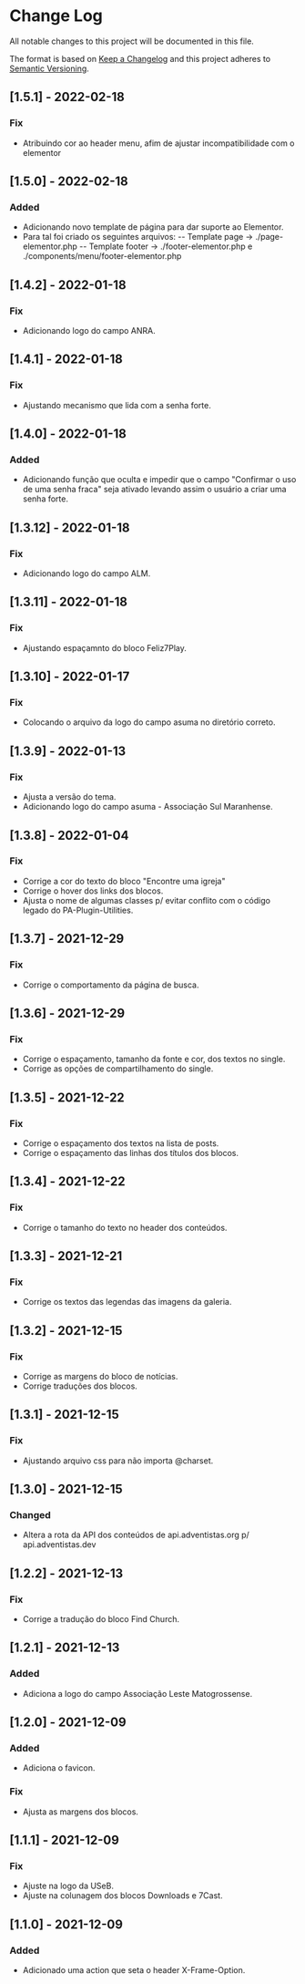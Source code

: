 # Change Log

All notable changes to this project will be documented in this file.

The format is based on [Keep a Changelog](http://keepachangelog.com/)
and this project adheres to [Semantic Versioning](http://semver.org/).

## [1.5.1] - 2022-02-18

### Fix

- Atribuindo cor ao header menu, afim de ajustar incompatibilidade com o elementor

## [1.5.0] - 2022-02-18

### Added

- Adicionando novo template de página para dar suporte ao Elementor.
- Para tal foi criado os seguintes arquivos:
  -- Template page -> ./page-elementor.php
  -- Template footer -> ./footer-elementor.php e ./components/menu/footer-elementor.php

## [1.4.2] - 2022-01-18

### Fix

- Adicionando logo do campo ANRA.

## [1.4.1] - 2022-01-18

### Fix

- Ajustando mecanismo que lida com a senha forte.

## [1.4.0] - 2022-01-18

### Added

- Adicionando função que oculta e impedir que o campo "Confirmar o uso de uma senha fraca" seja ativado levando assim o usuário a criar uma senha forte.

## [1.3.12] - 2022-01-18

### Fix

- Adicionando logo do campo ALM.

## [1.3.11] - 2022-01-18

### Fix

- Ajustando espaçamnto do bloco Feliz7Play.

## [1.3.10] - 2022-01-17

### Fix

- Colocando o arquivo da logo do campo asuma no diretório correto.

## [1.3.9] - 2022-01-13

### Fix

- Ajusta a versão do tema.
- Adicionando logo do campo asuma - Associação Sul Maranhense.

## [1.3.8] - 2022-01-04

### Fix

- Corrige a cor do texto do bloco "Encontre uma igreja"
- Corrige o hover dos links dos blocos.
- Ajusta o nome de algumas classes p/ evitar conflito com o código legado do PA-Plugin-Utilities.

## [1.3.7] - 2021-12-29

### Fix

- Corrige o comportamento da página de busca.

## [1.3.6] - 2021-12-29

### Fix

- Corrige o espaçamento, tamanho da fonte e cor, dos textos no single.
- Corrige as opções de compartilhamento do single.

## [1.3.5] - 2021-12-22

### Fix

- Corrige o espaçamento dos textos na lista de posts.
- Corrige o espaçamento das linhas dos títulos dos blocos.

## [1.3.4] - 2021-12-22

### Fix

- Corrige o tamanho do texto no header dos conteúdos.

## [1.3.3] - 2021-12-21

### Fix

- Corrige os textos das legendas das imagens da galeria.

## [1.3.2] - 2021-12-15

### Fix

- Corrige as margens do bloco de notícias.
- Corrige traduções dos blocos.

## [1.3.1] - 2021-12-15

### Fix

- Ajustando arquivo css para não importa @charset.

## [1.3.0] - 2021-12-15

### Changed

- Altera a rota da API dos conteúdos de api.adventistas.org p/ api.adventistas.dev

## [1.2.2] - 2021-12-13

### Fix

- Corrige a tradução do bloco Find Church.

## [1.2.1] - 2021-12-13

### Added

- Adiciona a logo do campo Associação Leste Matogrossense.

## [1.2.0] - 2021-12-09

### Added

- Adiciona o favicon.

### Fix

- Ajusta as margens dos blocos.

## [1.1.1] - 2021-12-09

### Fix

- Ajuste na logo da USeB.
- Ajuste na colunagem dos blocos Downloads e 7Cast.

## [1.1.0] - 2021-12-09

### Added

- Adicionado uma action que seta o header X-Frame-Option.
